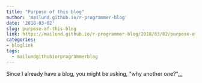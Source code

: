 ```yaml
---
title: "Purpose of this blog"
author: 'mailund.github.io/r-programmer-blog'
date: '2018-03-02'
slug: purpose-of-this-blog
link: https://mailund.github.io/r-programmer-blog/2018/03/02/purpose-of-this-blog/
categories:
- bloglink
tags:
  - mailundgithubiorprogrammerblog
---
```


Since I already have a blog, you might be asking, "why another one?"[... <i class="fas fa-external-link-alt"></i>](https://mailund.github.io/r-programmer-blog/2018/03/02/purpose-of-this-blog/)

